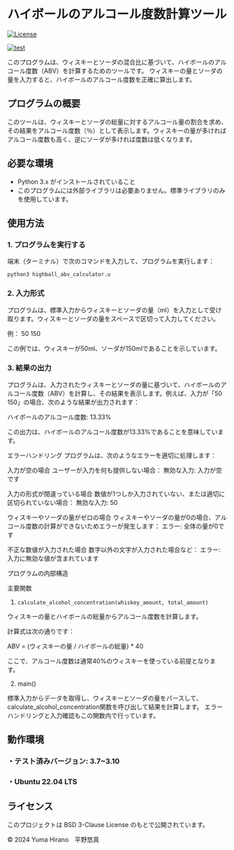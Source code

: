 # ハイボールのアルコール度数計算ツール

[![License](https://img.shields.io/badge/License-BSD_3--Clause-blue.svg)](https://opensource.org/licenses/BSD-3-Clause)

[![test](https://github.com/katyusha5377/Robosyskadai/actions/workflows/test.yml/badge.svg)](https://github.com/katyusha5377/Robosyskadai/actions/workflows/test.yml)

このプログラムは、ウィスキーとソーダの混合比に基づいて、ハイボールのアルコール度数（ABV）を計算するためのツールです。
ウィスキーの量とソーダの量を入力すると、ハイボールのアルコール度数を正確に算出します。

## プログラムの概要
このツールは、ウィスキーとソーダの総量に対するアルコール量の割合を求め、その結果をアルコール度数（％）として表示します。ウィスキーの量が多ければアルコール度数も高く、逆にソーダが多ければ度数は低くなります。

## 必要な環境
- Python 3.x がインストールされていること
- このプログラムには外部ライブラリは必要ありません。標準ライブラリのみを使用しています。

## 使用方法

### 1. プログラムを実行する

端末（ターミナル）で次のコマンドを入力して、プログラムを実行します：

```python3 highball_abv_calculator.u```

### 2. 入力形式
プログラムは、標準入力からウィスキーとソーダの量（ml）を入力として受け取ります。ウィスキーとソーダの量をスペースで区切って入力してください。

例：
50 150

この例では、ウィスキーが50ml、ソーダが150mlであることを示しています。

### 3. 結果の出力
プログラムは、入力されたウィスキーとソーダの量に基づいて、ハイボールのアルコール度数（ABV）を計算し、その結果を表示します。例えば、入力が「50 150」の場合、次のような結果が出力されます：

ハイボールのアルコール度数: 13.33%

この出力は、ハイボールのアルコール度数が13.33%であることを意味しています。

エラーハンドリング
プログラムは、次のようなエラーを適切に処理します：

入力が空の場合
ユーザーが入力を何も提供しない場合：
無効な入力: 入力が空です

入力の形式が間違っている場合
数値が1つしか入力されていない、または適切に区切られていない場合：
無効な入力: 50

ウィスキーやソーダの量がゼロの場合
ウィスキーやソーダの量が0の場合、アルコール度数の計算ができないためエラーが発生します：
エラー: 全体の量が0です

不正な数値が入力された場合
数字以外の文字が入力された場合など：
エラー: 入力に無効な値が含まれています


プログラムの内部構造

主要関数

1. ```calculate_alcohol_concentration(whiskey_amount, total_amount)```

ウィスキーの量とハイボールの総量からアルコール度数を計算します。

計算式は次の通りです：

ABV = (ウィスキーの量 / ハイボールの総量) * 40

ここで、アルコール度数は通常40%のウィスキーを使っている前提となります。

2. main()

標準入力からデータを取得し、ウィスキーとソーダの量をパースして、calculate_alcohol_concentration関数を呼び出して結果を計算します。
エラーハンドリングと入力確認もこの関数内で行っています。


## 動作環境
### ・テスト済みバージョン: 3.7~3.10
### ・Ubuntu 22.04 LTS

## ライセンス
このプロジェクトは BSD 3-Clause License のもとで公開されています。

© 2024 Yuma Hirano　平野悠真
